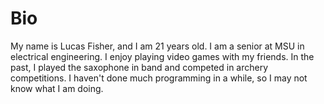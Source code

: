 # Bio

My name is Lucas Fisher, and I am 21 years old.  I am a senior at MSU in electrical engineering.  I enjoy playing video games with my friends.  In the past, I played the saxophone in band and competed in archery competitions.  I haven't done much programming in a while, so I may not know what I am doing.